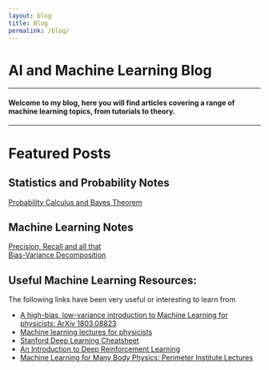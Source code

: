 ```yaml
---
layout: blog
title: Blog
permalink: /blog/
---
```



# AI and Machine Learning Blog  
<hr />

#### Welcome to my blog, here you will find articles covering a range of machine learning topics, from tutorials to theory.

<hr />


# Featured Posts  

## Statistics and Probability Notes
[Probability Calculus and Bayes Theorem](_posts/2018-12-06-Probability_Calculus.md/#about)

## Machine Learning Notes 
[Precision, Recall and all that](_posts/2018-12-06-Precision_Recall_and_all_that.md/#about)  
[Bias-Variance Decomposition](_posts/2018-12-06-Bias_Variance_decompositon.md/#about)


## Useful Machine Learning Resources:
The following links have been very useful or interesting to learn from
* [A high-bias, low-variance introduction to Machine Learning for physicists: ArXiv 1803.08823](https://arxiv.org/abs/1803.08823)   
* [Machine learning lectures for physicists](https://machine-learning-for-physicists.org/)  
* [Stanford Deep Learning Cheatsheet](https://github.com/afshinea/stanford-cs-230-deep-learning)
* [An Introduction to Deep Reinforcement Learning](https://arxiv.org/abs/1811.12560)
* [Machine Learning for Many Body Physics: Perimeter Institute Lectures](http://pirsa.org/C18002)


<!--- ### [Sept 1, 2018: An Amazing Sample](_posts/2016-06-04-example-content.md/#about): --->

<!--- I discuss the meaning of sample pages and put some content.  --->


<!--- ## Older Posts --->
<!--- #### [August 27, 2018: An amazing old post](_posts/2016-06-04-test-page.md/#about):--->

